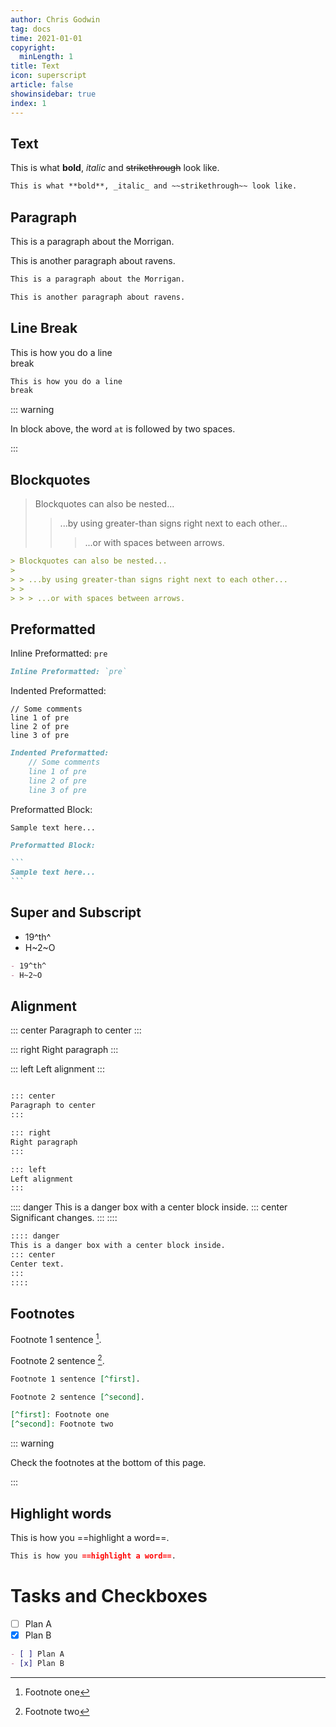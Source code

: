 ```yaml
---
author: Chris Godwin
tag: docs
time: 2021-01-01
copyright:
  minLength: 1
title: Text
icon: superscript
article: false
showinsidebar: true
index: 1
---
```


## Text

This is what **bold**, _italic_ and ~~strikethrough~~ look like.

```md
This is what **bold**, _italic_ and ~~strikethrough~~ look like.
```

## Paragraph

This is a paragraph about the Morrigan.

This is another paragraph about ravens.

```md
This is a paragraph about the Morrigan.

This is another paragraph about ravens.
```

## Line Break

This is how you do a line  
break

```md
This is how you do a line  
break
```

::: warning

In block above, the word `at` is followed by two spaces.

:::

## Blockquotes

> Blockquotes can also be nested...
>
> > ...by using greater-than signs right next to each other...
> >
> > > ...or with spaces between arrows.

```md
> Blockquotes can also be nested...
>
> > ...by using greater-than signs right next to each other...
> >
> > > ...or with spaces between arrows.
```

## Preformatted

Inline Preformatted: `pre`

```md
Inline Preformatted: `pre`
```

Indented Preformatted:

    // Some comments
    line 1 of pre
    line 2 of pre
    line 3 of pre

```md
Indented Preformatted:
    // Some comments
    line 1 of pre
    line 2 of pre
    line 3 of pre
```

Preformatted Block:

```
Sample text here...
```

````md
Preformatted Block:

```
Sample text here...
```
````

## Super and Subscript

- 19^th^
- H~2~O

```md
- 19^th^
- H~2~O
```

## Alignment

::: center
Paragraph to center
:::

::: right
Right paragraph
:::

::: left
Left alignment
:::

```md

::: center
Paragraph to center
:::

::: right
Right paragraph
:::

::: left
Left alignment
:::

```

:::: danger
This is a danger box with a center block inside.
::: center
Significant changes.
:::
::::

```md
:::: danger
This is a danger box with a center block inside.
::: center
Center text.
:::
::::
```

## Footnotes

Footnote 1 sentence [^first].

Footnote 2 sentence [^second].

[^first]: Footnote one
[^second]: Footnote two

```md
Footnote 1 sentence [^first].

Footnote 2 sentence [^second].

[^first]: Footnote one
[^second]: Footnote two
```

::: warning

Check the footnotes at the bottom of this page.

:::

## Highlight words

This is how you ==highlight a word==.

```md
This is how you ==highlight a word==.
```

# Tasks and Checkboxes

- [ ] Plan A
- [x] Plan B

```md
- [ ] Plan A
- [x] Plan B
```
